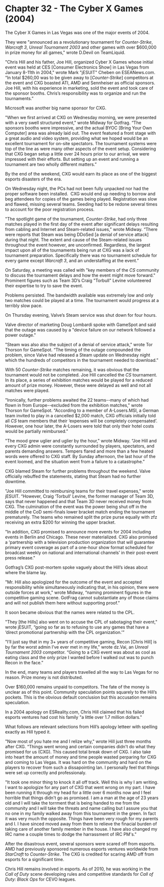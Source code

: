 # Chapter 32 - The Cyber X Games (2004)

The Cyber X Games in Las Vegas was one of the major events of 2004.

They were "announced as a revolutionary tournament for *Counter-Strike*, *Warcraft 3*, *Unreal Tournament 2003* and other games with over $600,000 in prize money for all games," wrote D.Devil on TeamLiquid.

"Chris Hill and his father, Joe Hill, organized Cyber X Games whose initial event was held at CES [Consumer Electronics Show] in Las Vegas from January 8-11th in 2004," wrote Mark "jESUIT" Cheben on ESEANews.com. “In total $260,00 was to be given away to [*Counter-Strike*] competitors at the event and CXG boasted ATI, AMD and Sennheiser as official sponsors. Joe Hill, with his experience in marketing, sold the event and took care of the sponsor booths. Chris’s responsibility was to organize and run the tournaments.”

Microsoft was another big name sponsor for CXG.

"When we first arrived at CXG on Wednesday morning, we were presented with a very swell structured event," wrote Midway for Gotfrag. “The sponsors booths were impressive, and the actual BYOC [Bring Your Own Computer] area was already laid out. The event featured a front stage with a great audio and video system, providing what we hoped would be an excellent tournament for on-site spectators. The tournament systems were top of the line as were many other aspects of the event setup. Considering that CXG began setup a little over 24 hours prior to our arrival, we were impressed with their efforts. But setting up an event and running a tournament are two wholly different matters.”

By the end of the weekend, CXG would earn its place as one of the biggest esports disasters of the era.

On Wednesday night, the PCs had not been fully unpacked nor had the proper software been installed.  CXG would end up needing to borrow and beg attendees for copies of the games being played. Registration was slow and flawed, missing several teams. Seeding had to be redone several times to account for the poor registration process.

"The spotlight game of the tournament, *Counter-Strike*, had only three matches played in the first day of the event after significant delays resulting from cabling and Internet and Steam-related issues," wrote Midway. “There were reports that Steam was being DDoSed [a denial of service attack] during that night. The extent and cause of the Steam-related issues throughout the event however, are unconfirmed. Regardless, the largest impact upon all of the tournaments being run at CXG was a lack of tournament preparation. Specifically there was no tournament schedule for every game except *Warcraft 3*, and an understaffing at the event.”

On Saturday, a meeting was called with "key members of the *CS* community to discuss the tournament delays and how the event might move forward." Prominent figures such as Team 3D’s Craig "Torbull" Levine volunteered their expertise to try to save the event.

Problems persisted. The bandwidth available was extremely low and only two matches could be played at a time. The tournament would progress at a terribly slow pace.

On Thursday evening, Valve’s Steam service was shut down for four hours.

Valve director of marketing Doug Lombardi spoke with GameSpot and said that the outage was caused by a "device failure on our network followed a power outage."

"Steam was also also the subject of a denial of service attack," wrote Tor Thorson for GameSpot. “The timing of the outage compounded the problem, since Valve had released a Steam update on Wednesday night which the hundreds of competitors in the tournament needed to download.”

With 50 *Counter-Strike* matches remaining, it was obvious that the tournament would not be completed. Joe Hill cancelled the *CS* tournament. In its place, a series of exhibition matches would be played for a reduced amount of prize money. However, these were delayed as well and not all matches were played.

"Ironically, further problems awaited the 22 teams--many of which had flown in from Europe--excluded from the exhibition matches," wrote Thorson for GameSpot. “According to a member of A-Losers.MSI, a German team invited to play in a cancelled $2,000 match, CXG officials initially told all *CS* team members that their ‘expenses will be completely compensated’. However, one hour later, the A-Losers were told that only their hotel costs would be partially reimbursed.”

"The mood grew uglier and uglier by the hour," wrote Midway. “Joe Hill and every CXG admin were constantly surrounded by players, spectators, and parents demanding answers. Tempers flared and more than a few heated words were offered to CXG staff. By Sunday afternoon, the last hour of the event loomed, and the situation went from a failure to a catastrophe.”

CXG blamed Steam for further problems throughout the weekend. Valve officially rebuffed the statements, stating that Steam had no further downtime.

"Joe Hill committed to reimbursing teams for their travel expenses," wrote jESUIT. “However, Craig ‘Torbull’ Levine, the former manager of Team 3D, says that never happened and that Team 3D never received money from CXG. The culmination of the event was the power being shut off in the middle of the CoD semi-finals lower bracket match ending the tournament prematurely. The teams who remained split the prize purse equally with zfz receiving an extra $200 for winning the upper bracket.

"In addition, CXG promised to announce more events for 2004 including events in Berlin and Chicago. These never materialized. CXG also promised a ‘partnership with a television production organization that will guarantee primary event coverage as part of a one-hour show format scheduled for broadcast weekly on national and international channels’ in their post-event press release."

Gotfrag’s CXG post-mortem spoke vaguely about the Hill’s ideas about where the blame lay.

"Mr. Hill also apologized for the outcome of the event and accepted responsibility while simultaneously indicating that, in his opinion, there were outside forces at work," wrote Midway, “naming prominent figures in the competitive gaming scene. GotFrag cannot substantiate any of those claims and will not publish them here without supporting proof.”

It soon became obvious that the names were related to the CPL.

"They [the Hills] also went on to accuse the CPL of sabotaging their event," wrote jESUIT, “going so far as to refusing to use any games that have a ‘direct promotional partnership with the CPL organization.’”

"I’ll just say that in my 3+ years of competitive gaming, Recon [Chris Hill] is by far the worst admin I’ve ever met in my life," wrote dz.Vai, an *Unreal Tournament 2003* competitor. “Going to a CXG event was about as cool as eating class and the only prize I wanted before I walked out was to punch Recon in the face.”

In the end, many teams and players travelled all the way to Las Vegas for no reason. Prize money is not distributed. 

Over $160,000 remains unpaid to competitors. The fate of the money is unclear as of this point. Community speculation points squarely to the Hill’s pockets. This is the obvious default conclusion but this accusation remains speculation. 

In a 2004 apology on ESReality.com, Chris Hill claimed that his failed esports ventures had cost his family "a little over 1.7 million dollars."

What follows are relevant selections from Hill’s apology letteer with spelling exactly as Hill typed it.

"Now most of you hate me and I relize why," wrote Hill just three months after CXG. “Things went wrong and certain companies didn't do what they promised for us (CXG). This caused total break down of CXG. I also take into heart the amount of money and time people wasted perparing for CXG and coming to Las Vegas. It was hard on the community and hard on the players to recover from such a dissapointing lan. I personally feel that things were set up correctly and professionaly.

"It took one minor thing to knock it all off track. Well this is why I am writing. I want to apologize for any part of CXG that went wrong on my part. I have been running it through my head for a little over 6 months now and I feel horrible that things didn't go as promised. I am a man at the age of 23 years old and I will take the torrment that is being handed to me from the community and I will take the threats and name calling but I assure you that no one in my family walked away from this tournament in the green. In fact it was very much the opposite. Things have been very rough for my parents and I. I have sinced moved away from them to relieve the finacial burden of taking care of another family member in the house. I have also changed my IRC name a couple times to dodge the harrassment of IRC PM's."

After the disastrous event, several sponsors were scared off from esports. AMD had previously sponsored numerous esports ventures worldwide from *StarCraft* to *Counter-Strike*. The CXG is credited for scaring AMD off from esports for a significant time.

Chris Hill remains involved in esports. As of 2010, he was working in the *Call of Duty* scene developing rules and competitive standards for *Call of Duty: Black Ops* for CEVO leagues.